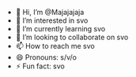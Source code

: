 - 👋 Hi, I’m @Majajajaja
- 👀 I’m interested in svo
- 🌱 I’m currently learning svo
- 💞️ I’m looking to collaborate on svo
- 📫 How to reach me svo
- 😄 Pronouns: s/v/o
- ⚡ Fun fact: svo

<!---
Majajajaja/Majajajaja is a ✨ special ✨ repository because its `README.md` (this file) appears on your GitHub profile.
You can click the Preview link to take a look at your changes.
--->
